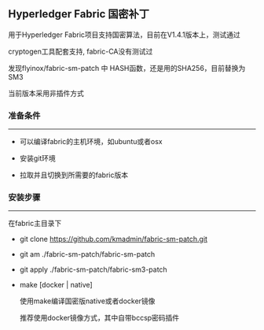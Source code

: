 ## Hyperledger Fabric 国密补丁

用于Hyperledger Fabric项目支持国密算法，目前在V1.4.1版本上，测试通过

cryptogen工具配套支持, fabric-CA没有测试过

发现flyinox/fabric-sm-patch 中 HASH函数，还是用的SHA256，目前替换为SM3

当前版本采用非插件方式

### 准备条件
---
* 可以编译fabric的主机环境，如ubuntu或者osx

* 安装git环境

* 拉取并且切换到所需要的fabric版本

### 安装步骤
---


在fabric主目录下

* git clone https://github.com/kmadmin/fabric-sm-patch.git

* git am ./fabric-sm-patch/fabric-sm-patch

* git apply ./fabric-sm-patch/fabric-sm3-patch

* make [docker | native]

  使用make编译国密版native或者docker镜像

  推荐使用docker镜像方式，其中自带bccsp密码插件

 

